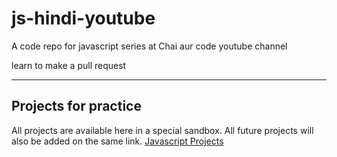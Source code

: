 # js-hindi-youtube
A code repo for javascript series at Chai aur code youtube channel
 
learn to make a pull request

---

## Projects for practice

All projects are available here in a special sandbox. All future projects will also be added on the same link.
[Javascript Projects](https://stackblitz.com/edit/dom-project-chaiaurcode?file=index.html)